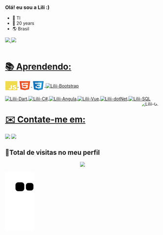 ### Olá! eu sou a Lili :)

- 🌱 TI 
- 🍪 20 years 
- 🌎 Brasil


<div align="left">
  <a href="https://github.com/LiliiF">
  <img height="165em"src="https://github-readme-stats.vercel.app/api?username=LiliiF&show_icons=true&theme=tokyonight&include_all_commits=true&count_private=true"/>
  <img height="165em" src="https://github-readme-stats.vercel.app/api/top-langs/?username=LiliiF&layout=compact&langs_count=7&theme=tokyonight"/>
</div>
      
  
<div style="display: inline_block"><br>
  
   # 📚 Aprendendo:
   <img align="center" alt="Lilii-Js" height="30" width="40" src="https://raw.githubusercontent.com/devicons/devicon/master/icons/javascript/javascript-plain.svg">
  <img align="center" alt="Lilii-HTML" height="30" width="40" src="https://raw.githubusercontent.com/devicons/devicon/master/icons/html5/html5-original.svg">
  <img align="center" alt="Lilii-CSS" height="30" width="40" src="https://raw.githubusercontent.com/devicons/devicon/master/icons/css3/css3-original.svg">   
  <img align="center" alt="Lilii-Bootstrap" height="30" width="110" src="https://img.shields.io/badge/Bootstrap-563D7C?style=for-the-       badge&logo=bootstrap&logoColor=white">
  
  <div style="display: inline_block"><br>
  
  <img align="center" alt="Lilii-Dart" height="80" width="110" src="https://cdn.jsdelivr.net/gh/devicons/devicon/icons/dart/dart-plain-wordmark.svg">
  <img align="center" alt="Lilii-C#" height="40" width="40" src="https://cdn.jsdelivr.net/gh/devicons/devicon/icons/csharp/csharp-original.svg">
  <img align="center" alt="Lilii-Angula" height="40" width="40" src="https://cdn.jsdelivr.net/gh/devicons/devicon/icons/angularjs/angularjs-original.svg">
  <img align="center" alt="Lilii-Vue" height="40" width="40" src="https://cdn.jsdelivr.net/gh/devicons/devicon/icons/vuejs/vuejs-original.svg">        
  <img align="center" alt="Lilii-dotNet" height="100" width="40" src="https://cdn.jsdelivr.net/gh/devicons/devicon/icons/dotnetcore/dotnetcore-original.svg">
  <img align="center" alt="Lilii-SQL" height="40" width="110" src="https://img.shields.io/badge/MySQL-00000F?style=for-the-badge&logo=mysql&logoColor=white">
  
  <img align="right" alt="Lilii-Gif" height="150" style="border-radius:50px;" src="https://cdn.discordapp.com/attachments/585243177754296341/942468904947703859/gifzin.gif">
</div>
  		
 ##
  
<div>
  
  # ✉️ Contate-me em:
  <a href="mailto:lilif0458@gmail.com" target="_blank"><img src="https://img.shields.io/badge/-Gmail-%23333?style=for-the-badge&logo=gmail&logoColor=white" target="_blank"></a>
  <a href="https://github.com/LiliiF" target="_blank"><img src="https://img.shields.io/badge/GitHub-100000?style=for-the-badge&logo=github&logoColor=white" target="_blank"></a>
</div>


 ## 🍄Total de visitas no meu perfil  <br>
 <p align="center"> 
   <img alingn="center" src="https://profile-counter.glitch.me/LiliiF/count.svg" />
 </p>


![Snake animation](https://github.com/LiliiF/LiliiF/blob/output/github-contribution-grid-snake.svg)
  


